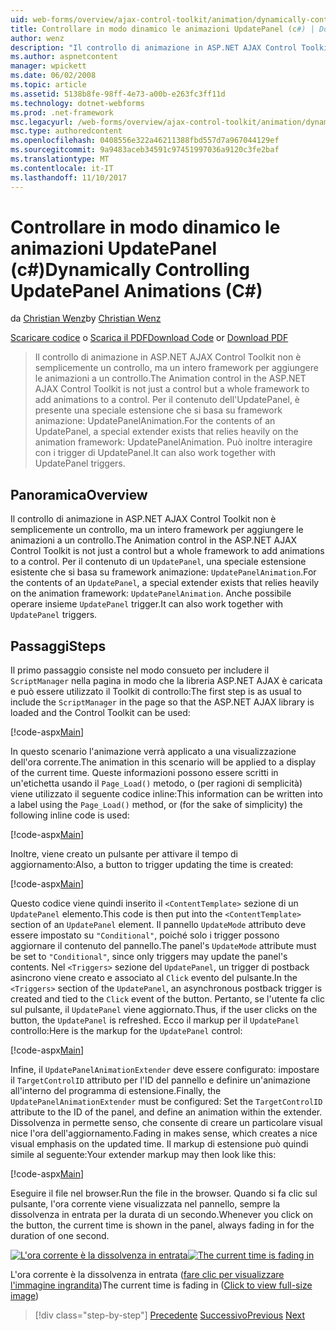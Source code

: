 ```yaml
---
uid: web-forms/overview/ajax-control-toolkit/animation/dynamically-controlling-updatepanel-animations-cs
title: Controllare in modo dinamico le animazioni UpdatePanel (c#) | Documenti Microsoft
author: wenz
description: "Il controllo di animazione in ASP.NET AJAX Control Toolkit non è semplicemente un controllo, ma un intero framework per aggiungere le animazioni a un controllo. Per il contenuto di un..."
ms.author: aspnetcontent
manager: wpickett
ms.date: 06/02/2008
ms.topic: article
ms.assetid: 5138b8fe-98ff-4e73-a00b-e263fc3ff11d
ms.technology: dotnet-webforms
ms.prod: .net-framework
msc.legacyurl: /web-forms/overview/ajax-control-toolkit/animation/dynamically-controlling-updatepanel-animations-cs
msc.type: authoredcontent
ms.openlocfilehash: 0408556e322a46211388fbd557d7a967044129ef
ms.sourcegitcommit: 9a9483aceb34591c97451997036a9120c3fe2baf
ms.translationtype: MT
ms.contentlocale: it-IT
ms.lasthandoff: 11/10/2017
---
```

<a name="dynamically-controlling-updatepanel-animations-c"></a><span data-ttu-id="f8653-104">Controllare in modo dinamico le animazioni UpdatePanel (c#)</span><span class="sxs-lookup"><span data-stu-id="f8653-104">Dynamically Controlling UpdatePanel Animations (C#)</span></span>
====================
<span data-ttu-id="f8653-105">da [Christian Wenz](https://github.com/wenz)</span><span class="sxs-lookup"><span data-stu-id="f8653-105">by [Christian Wenz](https://github.com/wenz)</span></span>

<span data-ttu-id="f8653-106">[Scaricare codice](http://download.microsoft.com/download/9/3/f/93f8daea-bebd-4821-833b-95205389c7d0/UpdatePanelAnimation2.cs.zip) o [Scarica il PDF](http://download.microsoft.com/download/b/6/a/b6ae89ee-df69-4c87-9bfb-ad1eb2b23373/updatepanelanimation2CS.pdf)</span><span class="sxs-lookup"><span data-stu-id="f8653-106">[Download Code](http://download.microsoft.com/download/9/3/f/93f8daea-bebd-4821-833b-95205389c7d0/UpdatePanelAnimation2.cs.zip) or [Download PDF](http://download.microsoft.com/download/b/6/a/b6ae89ee-df69-4c87-9bfb-ad1eb2b23373/updatepanelanimation2CS.pdf)</span></span>

> <span data-ttu-id="f8653-107">Il controllo di animazione in ASP.NET AJAX Control Toolkit non è semplicemente un controllo, ma un intero framework per aggiungere le animazioni a un controllo.</span><span class="sxs-lookup"><span data-stu-id="f8653-107">The Animation control in the ASP.NET AJAX Control Toolkit is not just a control but a whole framework to add animations to a control.</span></span> <span data-ttu-id="f8653-108">Per il contenuto dell'UpdatePanel, è presente una speciale estensione che si basa su framework animazione: UpdatePanelAnimation.</span><span class="sxs-lookup"><span data-stu-id="f8653-108">For the contents of an UpdatePanel, a special extender exists that relies heavily on the animation framework: UpdatePanelAnimation.</span></span> <span data-ttu-id="f8653-109">Può inoltre interagire con i trigger di UpdatePanel.</span><span class="sxs-lookup"><span data-stu-id="f8653-109">It can also work together with UpdatePanel triggers.</span></span>


## <a name="overview"></a><span data-ttu-id="f8653-110">Panoramica</span><span class="sxs-lookup"><span data-stu-id="f8653-110">Overview</span></span>

<span data-ttu-id="f8653-111">Il controllo di animazione in ASP.NET AJAX Control Toolkit non è semplicemente un controllo, ma un intero framework per aggiungere le animazioni a un controllo.</span><span class="sxs-lookup"><span data-stu-id="f8653-111">The Animation control in the ASP.NET AJAX Control Toolkit is not just a control but a whole framework to add animations to a control.</span></span> <span data-ttu-id="f8653-112">Per il contenuto di un `UpdatePanel`, una speciale estensione esistente che si basa su framework animazione: `UpdatePanelAnimation`.</span><span class="sxs-lookup"><span data-stu-id="f8653-112">For the contents of an `UpdatePanel`, a special extender exists that relies heavily on the animation framework: `UpdatePanelAnimation`.</span></span> <span data-ttu-id="f8653-113">Anche possibile operare insieme `UpdatePanel` trigger.</span><span class="sxs-lookup"><span data-stu-id="f8653-113">It can also work together with `UpdatePanel` triggers.</span></span>

## <a name="steps"></a><span data-ttu-id="f8653-114">Passaggi</span><span class="sxs-lookup"><span data-stu-id="f8653-114">Steps</span></span>

<span data-ttu-id="f8653-115">Il primo passaggio consiste nel modo consueto per includere il `ScriptManager` nella pagina in modo che la libreria ASP.NET AJAX è caricata e può essere utilizzato il Toolkit di controllo:</span><span class="sxs-lookup"><span data-stu-id="f8653-115">The first step is as usual to include the `ScriptManager` in the page so that the ASP.NET AJAX library is loaded and the Control Toolkit can be used:</span></span>


[!code-aspx[Main](dynamically-controlling-updatepanel-animations-cs/samples/sample1.aspx)]

<span data-ttu-id="f8653-116">In questo scenario l'animazione verrà applicato a una visualizzazione dell'ora corrente.</span><span class="sxs-lookup"><span data-stu-id="f8653-116">The animation in this scenario will be applied to a display of the current time.</span></span> <span data-ttu-id="f8653-117">Queste informazioni possono essere scritti in un'etichetta usando il `Page_Load()` metodo, o (per ragioni di semplicità) viene utilizzato il seguente codice inline:</span><span class="sxs-lookup"><span data-stu-id="f8653-117">This information can be written into a label using the `Page_Load()` method, or (for the sake of simplicity) the following inline code is used:</span></span>


[!code-aspx[Main](dynamically-controlling-updatepanel-animations-cs/samples/sample2.aspx)]

<span data-ttu-id="f8653-118">Inoltre, viene creato un pulsante per attivare il tempo di aggiornamento:</span><span class="sxs-lookup"><span data-stu-id="f8653-118">Also, a button to trigger updating the time is created:</span></span>


[!code-aspx[Main](dynamically-controlling-updatepanel-animations-cs/samples/sample3.aspx)]

<span data-ttu-id="f8653-119">Questo codice viene quindi inserito il `<ContentTemplate>` sezione di un `UpdatePanel` elemento.</span><span class="sxs-lookup"><span data-stu-id="f8653-119">This code is then put into the `<ContentTemplate>` section of an `UpdatePanel` element.</span></span> <span data-ttu-id="f8653-120">Il pannello `UpdateMode` attributo deve essere impostato su `"Conditional"`, poiché solo i trigger possono aggiornare il contenuto del pannello.</span><span class="sxs-lookup"><span data-stu-id="f8653-120">The panel's `UpdateMode` attribute must be set to `"Conditional"`, since only triggers may update the panel's contents.</span></span> <span data-ttu-id="f8653-121">Nel `<Triggers>` sezione del `UpdatePanel`, un trigger di postback asincrono viene creato e associato al `Click` evento del pulsante.</span><span class="sxs-lookup"><span data-stu-id="f8653-121">In the `<Triggers>` section of the `UpdatePanel`, an asynchronous postback trigger is created and tied to the `Click` event of the button.</span></span> <span data-ttu-id="f8653-122">Pertanto, se l'utente fa clic sul pulsante, il `UpdatePanel` viene aggiornato.</span><span class="sxs-lookup"><span data-stu-id="f8653-122">Thus, if the user clicks on the button, the `UpdatePanel` is refreshed.</span></span> <span data-ttu-id="f8653-123">Ecco il markup per il `UpdatePanel` controllo:</span><span class="sxs-lookup"><span data-stu-id="f8653-123">Here is the markup for the `UpdatePanel` control:</span></span>


[!code-aspx[Main](dynamically-controlling-updatepanel-animations-cs/samples/sample4.aspx)]

<span data-ttu-id="f8653-124">Infine, il `UpdatePanelAnimationExtender` deve essere configurato: impostare il `TargetControlID` attributo per l'ID del pannello e definire un'animazione all'interno del programma di estensione.</span><span class="sxs-lookup"><span data-stu-id="f8653-124">Finally, the `UpdatePanelAnimationExtender` must be configured: Set the `TargetControlID` attribute to the ID of the panel, and define an animation within the extender.</span></span> <span data-ttu-id="f8653-125">Dissolvenza in permette senso, che consente di creare un particolare visual nice l'ora dell'aggiornamento.</span><span class="sxs-lookup"><span data-stu-id="f8653-125">Fading in makes sense, which creates a nice visual emphasis on the updated time.</span></span> <span data-ttu-id="f8653-126">Il markup di estensione può quindi simile al seguente:</span><span class="sxs-lookup"><span data-stu-id="f8653-126">Your extender markup may then look like this:</span></span>


[!code-aspx[Main](dynamically-controlling-updatepanel-animations-cs/samples/sample5.aspx)]

<span data-ttu-id="f8653-127">Eseguire il file nel browser.</span><span class="sxs-lookup"><span data-stu-id="f8653-127">Run the file in the browser.</span></span> <span data-ttu-id="f8653-128">Quando si fa clic sul pulsante, l'ora corrente viene visualizzata nel pannello, sempre la dissolvenza in entrata per la durata di un secondo.</span><span class="sxs-lookup"><span data-stu-id="f8653-128">Whenever you click on the button, the current time is shown in the panel, always fading in for the duration of one second.</span></span>


<span data-ttu-id="f8653-129">[![L'ora corrente è la dissolvenza in entrata](dynamically-controlling-updatepanel-animations-cs/_static/image2.png)](dynamically-controlling-updatepanel-animations-cs/_static/image1.png)</span><span class="sxs-lookup"><span data-stu-id="f8653-129">[![The current time is fading in](dynamically-controlling-updatepanel-animations-cs/_static/image2.png)](dynamically-controlling-updatepanel-animations-cs/_static/image1.png)</span></span>

<span data-ttu-id="f8653-130">L'ora corrente è la dissolvenza in entrata ([fare clic per visualizzare l'immagine ingrandita](dynamically-controlling-updatepanel-animations-cs/_static/image3.png))</span><span class="sxs-lookup"><span data-stu-id="f8653-130">The current time is fading in ([Click to view full-size image](dynamically-controlling-updatepanel-animations-cs/_static/image3.png))</span></span>

>[!div class="step-by-step"]
<span data-ttu-id="f8653-131">[Precedente](animating-an-updatepanel-control-cs.md)
[Successivo](adding-animation-to-a-control-vb.md)</span><span class="sxs-lookup"><span data-stu-id="f8653-131">[Previous](animating-an-updatepanel-control-cs.md)
[Next](adding-animation-to-a-control-vb.md)</span></span>

